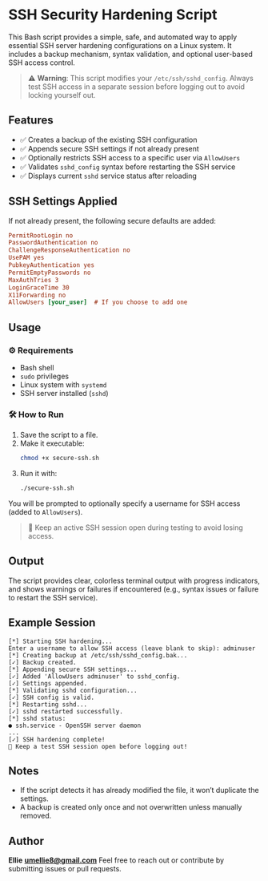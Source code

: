 # SSH Security Hardening Script

This Bash script provides a simple, safe, and automated way to apply essential SSH server hardening configurations on a Linux system. It includes a backup mechanism, syntax validation, and optional user-based SSH access control.

> ⚠️ **Warning**: This script modifies your `/etc/ssh/sshd_config`. Always test SSH access in a separate session before logging out to avoid locking yourself out.

## Features

- ✅ Creates a backup of the existing SSH configuration
- ✅ Appends secure SSH settings if not already present
- ✅ Optionally restricts SSH access to a specific user via `AllowUsers`
- ✅ Validates `sshd_config` syntax before restarting the SSH service
- ✅ Displays current `sshd` service status after reloading

## SSH Settings Applied

If not already present, the following secure defaults are added:

```ini
PermitRootLogin no
PasswordAuthentication no
ChallengeResponseAuthentication no
UsePAM yes
PubkeyAuthentication yes
PermitEmptyPasswords no
MaxAuthTries 3
LoginGraceTime 30
X11Forwarding no
AllowUsers [your_user]  # If you choose to add one
```

## Usage

### ⚙️ Requirements

- Bash shell
- `sudo` privileges
- Linux system with `systemd`
- SSH server installed (`sshd`)

### 🛠 How to Run

1. Save the script to a file.
2. Make it executable:
   ```bash
   chmod +x secure-ssh.sh
   ```
3. Run it with:
   ```bash
   ./secure-ssh.sh
   ```

You will be prompted to optionally specify a username for SSH access (added to `AllowUsers`).

> 🧪 Keep an active SSH session open during testing to avoid losing access.

## Output

The script provides clear, colorless terminal output with progress indicators, and shows warnings or failures if encountered (e.g., syntax issues or failure to restart the SSH service).

## Example Session

```text
[*] Starting SSH hardening...
Enter a username to allow SSH access (leave blank to skip): adminuser
[*] Creating backup at /etc/ssh/sshd_config.bak...
[✓] Backup created.
[*] Appending secure SSH settings...
[✓] Added 'AllowUsers adminuser' to sshd_config.
[✓] Settings appended.
[*] Validating sshd configuration...
[✓] SSH config is valid.
[*] Restarting sshd...
[✓] sshd restarted successfully.
[*] sshd status:
● ssh.service - OpenSSH server daemon
...
[✓] SSH hardening complete!
🛑 Keep a test SSH session open before logging out!
```

## Notes

- If the script detects it has already modified the file, it won’t duplicate the settings.
- A backup is created only once and not overwritten unless manually removed.

## Author

**Ellie**
**umellie8@gmail.com**
Feel free to reach out or contribute by submitting issues or pull requests.
